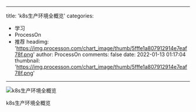 
---
title: 'k8s生产环境全概览'
categories: 
 - 学习
 - ProcessOn
 - 推荐
headimg: 'https://img.processon.com/chart_image/thumb/5fffe1a807912914e7eaf78f.png'
author: ProcessOn
comments: false
date: 2022-01-13 01:17:04
thumbnail: 'https://img.processon.com/chart_image/thumb/5fffe1a807912914e7eaf78f.png'
---

<div>   
<img class="thumb" alt="k8s生产环境全概览" src="https://img.processon.com/chart_image/thumb/5fffe1a807912914e7eaf78f.png" referrerpolicy="no-referrer">
<p>k8s生产环境全概览</p>  
</div>
            